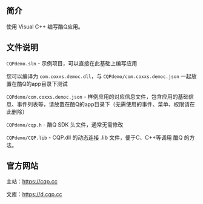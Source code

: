 ﻿简介
----
使用 Visual C++ 编写酷Q应用。

文件说明
--------
`CQPdemo.sln` - 示例项目，可以直接在此基础上编写应用

您可以编译为 `com.coxxs.democ.dll`，与 `CQPdemo/com.coxxs.democ.json` 一起放置在酷Q的app目录下测试

`CQPdemo/com.coxxs.democ.json` - 样例应用的对应信息文件，包含应用的基础信息、事件列表等，请放置在酷Q的app目录下（无需使用的事件、菜单、权限请在此删除）

`CQPdemo/cqp.h` - 酷Q SDK 头文件，通常无需修改

`CQPdemo/CQP.lib` - CQP.dll 的动态连接 .lib 文件，便于C、C++等调用 酷Q 的方法。

官方网站
--------
主站：https://cqp.cc

文库：https://d.cqp.cc